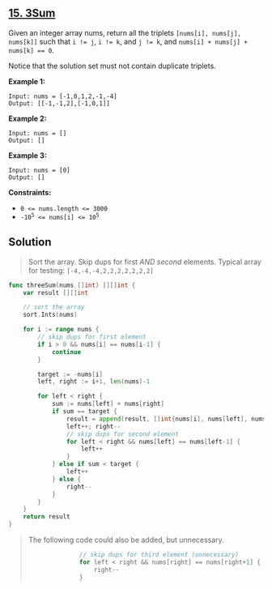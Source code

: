 ## [15. 3Sum](https://leetcode.com/problems/3sum/)


Given an integer array nums, return all the triplets `[nums[i], nums[j], nums[k]]` such that `i != j`, `i != k`, and `j != k`, and `nums[i] + nums[j] + nums[k] == 0`.

Notice that the solution set must not contain duplicate triplets.

**Example 1:**

```
Input: nums = [-1,0,1,2,-1,-4]
Output: [[-1,-1,2],[-1,0,1]]
```

**Example 2:**

```
Input: nums = []
Output: []
```

**Example 3:**

```
Input: nums = [0]
Output: []
```

**Constraints:**

*   `0 <= nums.length <= 3000`
*   <code>-10<sup>5</sup> <= nums[i] <= 10<sup>5</sup></code>



## Solution

> Sort the array. Skip dups for first *AND second* elements.
> Typical array for testing: `[-4,-4,-4,2,2,2,2,2,2,2]` 

```go
func threeSum(nums []int) [][]int {
    var result [][]int

    // sort the array
    sort.Ints(nums)

    for i := range nums {
        // skip dups for first element
        if i > 0 && nums[i] == nums[i-1] {
            continue
        }

        target := -nums[i]
        left, right := i+1, len(nums)-1

        for left < right {
            sum := nums[left] + nums[right]
            if sum == target {
                result = append(result, []int{nums[i], nums[left], nums[right]})
                left++; right--
                // skip dups for second element
                for left < right && nums[left] == nums[left-1] {
                    left++
                }
            } else if sum < target {
                left++
            } else {
                right--
            }
        }
    }
    return result
}
```

> The following code could also be added, but unnecessary.
>
> ```go
>             	// skip dups for third element (unnecessary)
>             	for left < right && nums[right] == nums[right+1] {
>                	right--
>             	}
> ```

